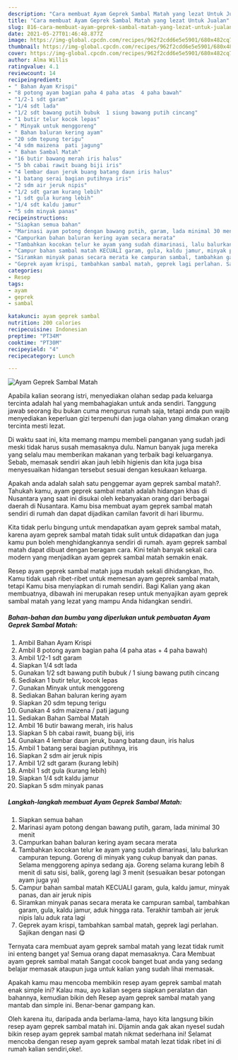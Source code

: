 ```yaml
---
description: "Cara membuat Ayam Geprek Sambal Matah yang lezat Untuk Jualan"
title: "Cara membuat Ayam Geprek Sambal Matah yang lezat Untuk Jualan"
slug: 816-cara-membuat-ayam-geprek-sambal-matah-yang-lezat-untuk-jualan
date: 2021-05-27T01:46:48.877Z
image: https://img-global.cpcdn.com/recipes/962f2cdd6e5e5901/680x482cq70/ayam-geprek-sambal-matah-foto-resep-utama.jpg
thumbnail: https://img-global.cpcdn.com/recipes/962f2cdd6e5e5901/680x482cq70/ayam-geprek-sambal-matah-foto-resep-utama.jpg
cover: https://img-global.cpcdn.com/recipes/962f2cdd6e5e5901/680x482cq70/ayam-geprek-sambal-matah-foto-resep-utama.jpg
author: Alma Willis
ratingvalue: 4.1
reviewcount: 14
recipeingredient:
- " Bahan Ayam Krispi"
- "8 potong ayam bagian paha 4 paha atas  4 paha bawah"
- "1/2-1 sdt garam"
- "1/4 sdt lada"
- "1/2 sdt bawang putih bubuk  1 siung bawang putih cincang"
- "1 butir telur kocok lepas"
- " Minyak untuk menggoreng"
- " Bahan baluran kering ayam"
- "20 sdm tepung terigu"
- "4 sdm maizena  pati jagung"
- " Bahan Sambal Matah"
- "16 butir bawang merah iris halus"
- "5 bh cabai rawit buang biji iris"
- "4 lembar daun jeruk buang batang daun iris halus"
- "1 batang serai bagian putihnya iris"
- "2 sdm air jeruk nipis"
- "1/2 sdt garam kurang lebih"
- "1 sdt gula kurang lebih"
- "1/4 sdt kaldu jamur"
- "5 sdm minyak panas"
recipeinstructions:
- "Siapkan semua bahan"
- "Marinasi ayam potong dengan bawang putih, garam, lada minimal 30 menit"
- "Campurkan bahan baluran kering ayam secara merata"
- "Tambahkan kocokan telur ke ayam yang sudah dimarinasi, lalu balurkan campuran tepung. Goreng di minyak yang cukup banyak dan panas. Selama menggoreng apinya sedang aja. Goreng selama kurang lebih 8 menit di satu sisi, balik, goreng lagi 3 menit (sesuaikan besar potongan ayam juga ya)"
- "Campur bahan sambal matah KECUALI garam, gula, kaldu jamur, minyak panas, dan air jeruk nipis"
- "Siramkan minyak panas secara merata ke campuran sambal, tambahkan garam, gula, kaldu jamur, aduk hingga rata. Terakhir tambah air jeruk nipis lalu aduk rata lagi"
- "Geprek ayam krispi, tambahkan sambal matah, geprek lagi perlahan. Sajikan dengan nasi 😋"
categories:
- Resep
tags:
- ayam
- geprek
- sambal

katakunci: ayam geprek sambal 
nutrition: 200 calories
recipecuisine: Indonesian
preptime: "PT34M"
cooktime: "PT30M"
recipeyield: "4"
recipecategory: Lunch

---
```



![Ayam Geprek Sambal Matah](https://img-global.cpcdn.com/recipes/962f2cdd6e5e5901/680x482cq70/ayam-geprek-sambal-matah-foto-resep-utama.jpg)

Apabila kalian seorang istri, menyediakan olahan sedap pada keluarga tercinta adalah hal yang membahagiakan untuk anda sendiri. Tanggung jawab seorang ibu bukan cuma mengurus rumah saja, tetapi anda pun wajib menyediakan keperluan gizi terpenuhi dan juga olahan yang dimakan orang tercinta mesti lezat.

Di waktu  saat ini, kita memang mampu membeli panganan yang sudah jadi meski tidak harus susah memasaknya dulu. Namun banyak juga mereka yang selalu mau memberikan makanan yang terbaik bagi keluarganya. Sebab, memasak sendiri akan jauh lebih higienis dan kita juga bisa menyesuaikan hidangan tersebut sesuai dengan kesukaan keluarga. 



Apakah anda adalah salah satu penggemar ayam geprek sambal matah?. Tahukah kamu, ayam geprek sambal matah adalah hidangan khas di Nusantara yang saat ini disukai oleh kebanyakan orang dari berbagai daerah di Nusantara. Kamu bisa membuat ayam geprek sambal matah sendiri di rumah dan dapat dijadikan camilan favorit di hari liburmu.

Kita tidak perlu bingung untuk mendapatkan ayam geprek sambal matah, karena ayam geprek sambal matah tidak sulit untuk didapatkan dan juga kamu pun boleh menghidangkannya sendiri di rumah. ayam geprek sambal matah dapat dibuat dengan beragam cara. Kini telah banyak sekali cara modern yang menjadikan ayam geprek sambal matah semakin enak.

Resep ayam geprek sambal matah juga mudah sekali dihidangkan, lho. Kamu tidak usah ribet-ribet untuk memesan ayam geprek sambal matah, tetapi Kamu bisa menyiapkan di rumah sendiri. Bagi Kalian yang akan membuatnya, dibawah ini merupakan resep untuk menyajikan ayam geprek sambal matah yang lezat yang mampu Anda hidangkan sendiri.

<!--inarticleads1-->

##### Bahan-bahan dan bumbu yang diperlukan untuk pembuatan Ayam Geprek Sambal Matah:

1. Ambil  Bahan Ayam Krispi
1. Ambil 8 potong ayam bagian paha (4 paha atas + 4 paha bawah)
1. Ambil 1/2-1 sdt garam
1. Siapkan 1/4 sdt lada
1. Gunakan 1/2 sdt bawang putih bubuk / 1 siung bawang putih cincang
1. Sediakan 1 butir telur, kocok lepas
1. Gunakan  Minyak untuk menggoreng
1. Sediakan  Bahan baluran kering ayam
1. Siapkan 20 sdm tepung terigu
1. Gunakan 4 sdm maizena / pati jagung
1. Sediakan  Bahan Sambal Matah
1. Ambil 16 butir bawang merah, iris halus
1. Siapkan 5 bh cabai rawit, buang biji, iris
1. Gunakan 4 lembar daun jeruk, buang batang daun, iris halus
1. Ambil 1 batang serai bagian putihnya, iris
1. Siapkan 2 sdm air jeruk nipis
1. Ambil 1/2 sdt garam (kurang lebih)
1. Ambil 1 sdt gula (kurang lebih)
1. Siapkan 1/4 sdt kaldu jamur
1. Siapkan 5 sdm minyak panas




<!--inarticleads2-->

##### Langkah-langkah membuat Ayam Geprek Sambal Matah:

1. Siapkan semua bahan
1. Marinasi ayam potong dengan bawang putih, garam, lada minimal 30 menit
1. Campurkan bahan baluran kering ayam secara merata
1. Tambahkan kocokan telur ke ayam yang sudah dimarinasi, lalu balurkan campuran tepung. Goreng di minyak yang cukup banyak dan panas. Selama menggoreng apinya sedang aja. Goreng selama kurang lebih 8 menit di satu sisi, balik, goreng lagi 3 menit (sesuaikan besar potongan ayam juga ya)
1. Campur bahan sambal matah KECUALI garam, gula, kaldu jamur, minyak panas, dan air jeruk nipis
1. Siramkan minyak panas secara merata ke campuran sambal, tambahkan garam, gula, kaldu jamur, aduk hingga rata. Terakhir tambah air jeruk nipis lalu aduk rata lagi
1. Geprek ayam krispi, tambahkan sambal matah, geprek lagi perlahan. Sajikan dengan nasi 😋




Ternyata cara membuat ayam geprek sambal matah yang lezat tidak rumit ini enteng banget ya! Semua orang dapat memasaknya. Cara Membuat ayam geprek sambal matah Sangat cocok banget buat anda yang sedang belajar memasak ataupun juga untuk kalian yang sudah lihai memasak.

Apakah kamu mau mencoba membikin resep ayam geprek sambal matah enak simple ini? Kalau mau, ayo kalian segera siapkan peralatan dan bahannya, kemudian bikin deh Resep ayam geprek sambal matah yang mantab dan simple ini. Benar-benar gampang kan. 

Oleh karena itu, daripada anda berlama-lama, hayo kita langsung bikin resep ayam geprek sambal matah ini. Dijamin anda gak akan nyesel sudah bikin resep ayam geprek sambal matah nikmat sederhana ini! Selamat mencoba dengan resep ayam geprek sambal matah lezat tidak ribet ini di rumah kalian sendiri,oke!.

